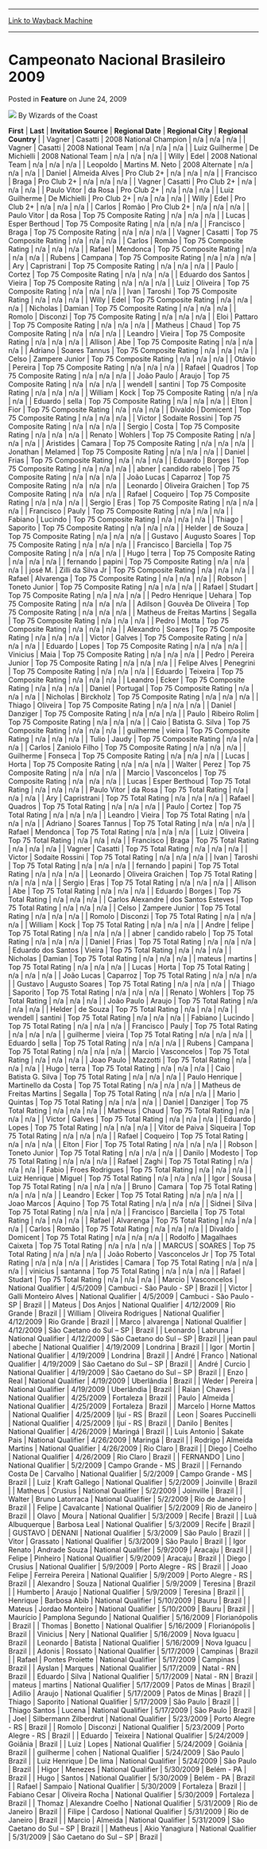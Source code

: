 
---
[Link to Wayback Machine](https://web.archive.org/web/20220526122616/https://magic.wizards.com/en/articles/archive/feature/campeonato-nacional-brasileiro-2009-2009-06-24)

[_metadata_:wayback_url]:- "https://magic.wizards.com/en/articles/archive/feature/campeonato-nacional-brasileiro-2009-2009-06-24"
[_metadata_:wayback_raw_url]:- "https://web.archive.org/web/20220526122616id_/https://magic.wizards.com/en/articles/archive/feature/campeonato-nacional-brasileiro-2009-2009-06-24"
[_metadata_:wayback_capture_timestamp]:- "2022-05-26 12:26:16+00:00"
[_metadata_:publish_date]:- "2009-06-24"
[_metadata_:description]:- "FirstLastInvitation SourceRegional DateRegional CityRegional Country VagnerCasatti2008 National Championn/an/an/a VagnerCasatti2008 National Teamn/an/an/a Luiz GuilhermeDe Michielli2008 National Teamn/an/an/a WillyEdel2008 National Teamn/an/an/a LeopoldoMartins M."
[_metadata_:generator]:- "Drupal 7 (http://drupal.org)"
---


Campeonato Nacional Brasileiro 2009
===================================



 Posted in **Feature**
 on June 24, 2009 






![](https://media.magic.wizards.com/styles/auth_small/public/images/person/wizards_author.jpg)
By Wizards of the Coast













 **First** | **Last** | **Invitation Source** | **Regional Date** | **Regional City** | **Regional Country** |
| Vagner | Casatti | 2008 National Champion | n/a | n/a | n/a |
| Vagner | Casatti | 2008 National Team | n/a | n/a | n/a |
| Luiz Guilherme | De Michielli | 2008 National Team | n/a | n/a | n/a |
| Willy | Edel | 2008 National Team | n/a | n/a | n/a |
| Leopoldo | Martins M. Neto | 2008 Alternate | n/a | n/a | n/a |
| Daniel | Almeida Alves | Pro Club 2+ | n/a | n/a | n/a |
| Francisco | Braga | Pro Club 2+ | n/a | n/a | n/a |
| Vagner | Casatti | Pro Club 2+ | n/a | n/a | n/a |
| Paulo Vitor | da Rosa | Pro Club 2+ | n/a | n/a | n/a |
| Luiz Guilherme | De Michielli | Pro Club 2+ | n/a | n/a | n/a |
| Willy | Edel | Pro Club 2+ | n/a | n/a | n/a |
| Carlos | Romão | Pro Club 2+ | n/a | n/a | n/a |
| Paulo Vitor | da Rosa | Top 75 Composite Rating | n/a | n/a | n/a |
| Lucas | Esper Berthoud | Top 75 Composite Rating | n/a | n/a | n/a |
| Francisco | Braga | Top 75 Composite Rating | n/a | n/a | n/a |
| Vagner | Casatti | Top 75 Composite Rating | n/a | n/a | n/a |
| Carlos | Romão | Top 75 Composite Rating | n/a | n/a | n/a |
| Rafael | Mendonca | Top 75 Composite Rating | n/a | n/a | n/a |
| Rubens | Campana | Top 75 Composite Rating | n/a | n/a | n/a |
| Ary | Capristrani | Top 75 Composite Rating | n/a | n/a | n/a |
| Paulo | Cortez | Top 75 Composite Rating | n/a | n/a | n/a |
| Eduardo dos Santos | Vieira | Top 75 Composite Rating | n/a | n/a | n/a |
| Luiz | Oliveira | Top 75 Composite Rating | n/a | n/a | n/a |
| Ivan | Taroshi | Top 75 Composite Rating | n/a | n/a | n/a |
| Willy | Edel | Top 75 Composite Rating | n/a | n/a | n/a |
| Nicholas | Damian | Top 75 Composite Rating | n/a | n/a | n/a |
| Romolo | Disconzi | Top 75 Composite Rating | n/a | n/a | n/a |
| Eloi | Pattaro | Top 75 Composite Rating | n/a | n/a | n/a |
| Matheus | Chaud | Top 75 Composite Rating | n/a | n/a | n/a |
| Leandro | Vieira | Top 75 Composite Rating | n/a | n/a | n/a |
| Allison | Abe | Top 75 Composite Rating | n/a | n/a | n/a |
| Adriano | Soares Tannus | Top 75 Composite Rating | n/a | n/a | n/a |
| Celso | Zampere Junior | Top 75 Composite Rating | n/a | n/a | n/a |
| Otávio | Pereira | Top 75 Composite Rating | n/a | n/a | n/a |
| Rafael | Quadros | Top 75 Composite Rating | n/a | n/a | n/a |
| João Paulo | Araujo | Top 75 Composite Rating | n/a | n/a | n/a |
| wendell | santini | Top 75 Composite Rating | n/a | n/a | n/a |
| William | Kock | Top 75 Composite Rating | n/a | n/a | n/a |
| Eduardo | sella | Top 75 Composite Rating | n/a | n/a | n/a |
| Elton | Fior | Top 75 Composite Rating | n/a | n/a | n/a |
| Divaldo | Domicent | Top 75 Composite Rating | n/a | n/a | n/a |
| Victor | Sodaite Rossini | Top 75 Composite Rating | n/a | n/a | n/a |
| Sergio | Costa | Top 75 Composite Rating | n/a | n/a | n/a |
| Renato | Wohlers | Top 75 Composite Rating | n/a | n/a | n/a |
| Aristides | Camara | Top 75 Composite Rating | n/a | n/a | n/a |
| Jonathan | Melamed | Top 75 Composite Rating | n/a | n/a | n/a |
| Daniel | Frias | Top 75 Composite Rating | n/a | n/a | n/a |
| Eduardo | Borges | Top 75 Composite Rating | n/a | n/a | n/a |
| abner | candido rabelo | Top 75 Composite Rating | n/a | n/a | n/a |
| João Lucas | Caparroz | Top 75 Composite Rating | n/a | n/a | n/a |
| Leonardo | Oliveira Graichen | Top 75 Composite Rating | n/a | n/a | n/a |
| Rafael | Coqueiro | Top 75 Composite Rating | n/a | n/a | n/a |
| Sergio | Eras | Top 75 Composite Rating | n/a | n/a | n/a |
| Francisco | Pauly | Top 75 Composite Rating | n/a | n/a | n/a |
| Fabiano | Lucindo | Top 75 Composite Rating | n/a | n/a | n/a |
| Thiago | Saporito | Top 75 Composite Rating | n/a | n/a | n/a |
| Helder | de Souza | Top 75 Composite Rating | n/a | n/a | n/a |
| Gustavo | Augusto Soares | Top 75 Composite Rating | n/a | n/a | n/a |
| Francisco | Barciella | Top 75 Composite Rating | n/a | n/a | n/a |
| Hugo | terra | Top 75 Composite Rating | n/a | n/a | n/a |
| fernando | papini | Top 75 Composite Rating | n/a | n/a | n/a |
| josé M. | Zilli da Silva Jr | Top 75 Composite Rating | n/a | n/a | n/a |
| Rafael | Alvarenga | Top 75 Composite Rating | n/a | n/a | n/a |
| Robson | Toneto Junior | Top 75 Composite Rating | n/a | n/a | n/a |
| Rafael | Studart | Top 75 Composite Rating | n/a | n/a | n/a |
| Pedro Henrique | Uehara | Top 75 Composite Rating | n/a | n/a | n/a |
| Adilson | Gouvêa De Oliveira | Top 75 Composite Rating | n/a | n/a | n/a |
| Matheus de Freitas Martins | Segalla | Top 75 Composite Rating | n/a | n/a | n/a |
| Pedro | Motta | Top 75 Composite Rating | n/a | n/a | n/a |
| Alexandro | Soares | Top 75 Composite Rating | n/a | n/a | n/a |
| Victor | Galves | Top 75 Composite Rating | n/a | n/a | n/a |
| Eduardo | Lopes | Top 75 Composite Rating | n/a | n/a | n/a |
| Vinicius | Maia | Top 75 Composite Rating | n/a | n/a | n/a |
| Pedro | Pereira Junior | Top 75 Composite Rating | n/a | n/a | n/a |
| Felipe Alves | Penegrini | Top 75 Composite Rating | n/a | n/a | n/a |
| Eduardo | Teixeira | Top 75 Composite Rating | n/a | n/a | n/a |
| Leandro | Ecker | Top 75 Composite Rating | n/a | n/a | n/a |
| Daniel | Portugal | Top 75 Composite Rating | n/a | n/a | n/a |
| Nicholas | Birckholz | Top 75 Composite Rating | n/a | n/a | n/a |
| Thiago | Oliveira | Top 75 Composite Rating | n/a | n/a | n/a |
| Daniel | Danziger | Top 75 Composite Rating | n/a | n/a | n/a |
| Paulo | Ribeiro Rolim | Top 75 Composite Rating | n/a | n/a | n/a |
| Caio | Batista G. Silva | Top 75 Composite Rating | n/a | n/a | n/a |
| guilherme | vieira | Top 75 Composite Rating | n/a | n/a | n/a |
| Tulio | Jaudy | Top 75 Composite Rating | n/a | n/a | n/a |
| Carlos | Zaniolo Filho | Top 75 Composite Rating | n/a | n/a | n/a |
| Guilherme | Fonseca | Top 75 Composite Rating | n/a | n/a | n/a |
| Lucas | Horta | Top 75 Composite Rating | n/a | n/a | n/a |
| Walter | Perez | Top 75 Composite Rating | n/a | n/a | n/a |
| Marcio | Vasconcelos | Top 75 Composite Rating | n/a | n/a | n/a |
| Lucas | Esper Berthoud | Top 75 Total Rating | n/a | n/a | n/a |
| Paulo Vitor | da Rosa | Top 75 Total Rating | n/a | n/a | n/a |
| Ary | Capristrani | Top 75 Total Rating | n/a | n/a | n/a |
| Rafael | Quadros | Top 75 Total Rating | n/a | n/a | n/a |
| Paulo | Cortez | Top 75 Total Rating | n/a | n/a | n/a |
| Leandro | Vieira | Top 75 Total Rating | n/a | n/a | n/a |
| Adriano | Soares Tannus | Top 75 Total Rating | n/a | n/a | n/a |
| Rafael | Mendonca | Top 75 Total Rating | n/a | n/a | n/a |
| Luiz | Oliveira | Top 75 Total Rating | n/a | n/a | n/a |
| Francisco | Braga | Top 75 Total Rating | n/a | n/a | n/a |
| Vagner | Casatti | Top 75 Total Rating | n/a | n/a | n/a |
| Victor | Sodaite Rossini | Top 75 Total Rating | n/a | n/a | n/a |
| Ivan | Taroshi | Top 75 Total Rating | n/a | n/a | n/a |
| fernando | papini | Top 75 Total Rating | n/a | n/a | n/a |
| Leonardo | Oliveira Graichen | Top 75 Total Rating | n/a | n/a | n/a |
| Sergio | Eras | Top 75 Total Rating | n/a | n/a | n/a |
| Allison | Abe | Top 75 Total Rating | n/a | n/a | n/a |
| Eduardo | Borges | Top 75 Total Rating | n/a | n/a | n/a |
| Carlos Alexandre | dos Santos Esteves | Top 75 Total Rating | n/a | n/a | n/a |
| Celso | Zampere Junior | Top 75 Total Rating | n/a | n/a | n/a |
| Romolo | Disconzi | Top 75 Total Rating | n/a | n/a | n/a |
| William | Kock | Top 75 Total Rating | n/a | n/a | n/a |
| Andre | felipe | Top 75 Total Rating | n/a | n/a | n/a |
| abner | candido rabelo | Top 75 Total Rating | n/a | n/a | n/a |
| Daniel | Frias | Top 75 Total Rating | n/a | n/a | n/a |
| Eduardo dos Santos | Vieira | Top 75 Total Rating | n/a | n/a | n/a |
| Nicholas | Damian | Top 75 Total Rating | n/a | n/a | n/a |
| mateus | martins | Top 75 Total Rating | n/a | n/a | n/a |
| Lucas | Horta | Top 75 Total Rating | n/a | n/a | n/a |
| João Lucas | Caparroz | Top 75 Total Rating | n/a | n/a | n/a |
| Gustavo | Augusto Soares | Top 75 Total Rating | n/a | n/a | n/a |
| Thiago | Saporito | Top 75 Total Rating | n/a | n/a | n/a |
| Renato | Wohlers | Top 75 Total Rating | n/a | n/a | n/a |
| João Paulo | Araujo | Top 75 Total Rating | n/a | n/a | n/a |
| Helder | de Souza | Top 75 Total Rating | n/a | n/a | n/a |
| wendell | santini | Top 75 Total Rating | n/a | n/a | n/a |
| Fabiano | Lucindo | Top 75 Total Rating | n/a | n/a | n/a |
| Francisco | Pauly | Top 75 Total Rating | n/a | n/a | n/a |
| guilherme | vieira | Top 75 Total Rating | n/a | n/a | n/a |
| Eduardo | sella | Top 75 Total Rating | n/a | n/a | n/a |
| Rubens | Campana | Top 75 Total Rating | n/a | n/a | n/a |
| Marcio | Vasconcelos | Top 75 Total Rating | n/a | n/a | n/a |
| Joao Paulo | Mazzotti | Top 75 Total Rating | n/a | n/a | n/a |
| Hugo | terra | Top 75 Total Rating | n/a | n/a | n/a |
| Caio | Batista G. Silva | Top 75 Total Rating | n/a | n/a | n/a |
| Paulo Henrique | Martinello da Costa | Top 75 Total Rating | n/a | n/a | n/a |
| Matheus de Freitas Martins | Segalla | Top 75 Total Rating | n/a | n/a | n/a |
| Mario | Quintas | Top 75 Total Rating | n/a | n/a | n/a |
| Daniel | Danziger | Top 75 Total Rating | n/a | n/a | n/a |
| Matheus | Chaud | Top 75 Total Rating | n/a | n/a | n/a |
| Victor | Galves | Top 75 Total Rating | n/a | n/a | n/a |
| Eduardo | Lopes | Top 75 Total Rating | n/a | n/a | n/a |
| Vitor de Paiva | Siqueira | Top 75 Total Rating | n/a | n/a | n/a |
| Rafael | Coqueiro | Top 75 Total Rating | n/a | n/a | n/a |
| Elton | Fior | Top 75 Total Rating | n/a | n/a | n/a |
| Robson | Toneto Junior | Top 75 Total Rating | n/a | n/a | n/a |
| Danilo | Modesto | Top 75 Total Rating | n/a | n/a | n/a |
| Rafael | Zaghi | Top 75 Total Rating | n/a | n/a | n/a |
| Fabio | Froes Rodrigues | Top 75 Total Rating | n/a | n/a | n/a |
| Luiz Henrique | Miguel | Top 75 Total Rating | n/a | n/a | n/a |
| Igor | Sousa | Top 75 Total Rating | n/a | n/a | n/a |
| Bruno | Camara | Top 75 Total Rating | n/a | n/a | n/a |
| Leandro | Ecker | Top 75 Total Rating | n/a | n/a | n/a |
| Joao Marcos | Aquino | Top 75 Total Rating | n/a | n/a | n/a |
| Sidnei | Silva | Top 75 Total Rating | n/a | n/a | n/a |
| Francisco | Barciella | Top 75 Total Rating | n/a | n/a | n/a |
| Rafael | Alvarenga | Top 75 Total Rating | n/a | n/a | n/a |
| Carlos | Romão | Top 75 Total Rating | n/a | n/a | n/a |
| Divaldo | Domicent | Top 75 Total Rating | n/a | n/a | n/a |
| Rodolfo | Magalhaes Caixeta | Top 75 Total Rating | n/a | n/a | n/a |
| MARCUS | SOARES | Top 75 Total Rating | n/a | n/a | n/a |
| João Roberto | Vasconcelos Jr | Top 75 Total Rating | n/a | n/a | n/a |
| Aristides | Camara | Top 75 Total Rating | n/a | n/a | n/a |
| vinicius | santanna | Top 75 Total Rating | n/a | n/a | n/a |
| Rafael | Studart | Top 75 Total Rating | n/a | n/a | n/a |
| Marcio | Vasconcelos | National Qualifier | 4/5/2009 | Cambuci - São Paulo - SP | Brazil |
| Victor | Galli Monteiro Alves | National Qualifier | 4/5/2009 | Cambuci - São Paulo - SP | Brazil |
| Mateus | Dos Anjos | National Qualifier | 4/12/2009 | Rio Grande | Brazil |
| William | Oliveira Rodrigues | National Qualifier | 4/12/2009 | Rio Grande | Brazil |
| Marco | alvarenga | National Qualifier | 4/12/2009 | São Caetano do Sul – SP | Brazil |
| Leonardo | Labruna | National Qualifier | 4/12/2009 | São Caetano do Sul – SP | Brazil |
| jean paul | abeche | National Qualifier | 4/19/2009 | Londrina | Brazil |
| Igor | Mortin | National Qualifier | 4/19/2009 | Londrina | Brazil |
| André | Franco | National Qualifier | 4/19/2009 | São Caetano do Sul – SP | Brazil |
| André | Curcio | National Qualifier | 4/19/2009 | São Caetano do Sul – SP | Brazil |
| Enzo | Real | National Qualifier | 4/19/2009 | Uberlândia | Brazil |
| Weder | Pereira | National Qualifier | 4/19/2009 | Uberlândia | Brazil |
| Raian | Chaves | National Qualifier | 4/25/2009 | Fortaleza | Brazil |
| Paulo | Almeida | National Qualifier | 4/25/2009 | Fortaleza | Brazil |
| Marcelo | Horne Mattos | National Qualifier | 4/25/2009 | Ijuí - RS | Brazil |
| Leon | Soares Puccinelli | National Qualifier | 4/25/2009 | Ijuí - RS | Brazil |
| Danilo | Benites | National Qualifier | 4/26/2009 | Maringá | Brazil |
| Luis Antonio | Sakate Pais | National Qualifier | 4/26/2009 | Maringá | Brazil |
| Rodrigo | Almeida Martins | National Qualifier | 4/26/2009 | Rio Claro | Brazil |
| Diego | Coelho | National Qualifier | 4/26/2009 | Rio Claro | Brazil |
| FERNANDO | Lino | National Qualifier | 5/2/2009 | Campo Grande - MS | Brazil |
| Fernando Costa De | Carvalho | National Qualifier | 5/2/2009 | Campo Grande - MS | Brazil |
| Luiz | Kraft Gallego | National Qualifier | 5/2/2009 | Joinville | Brazil |
| Matheus | Crusius | National Qualifier | 5/2/2009 | Joinville | Brazil |
| Walter | Bruno Latorraca | National Qualifier | 5/2/2009 | Rio de Janeiro | Brazil |
| Felipe | Cavalcante | National Qualifier | 5/2/2009 | Rio de Janeiro | Brazil |
| Olavo | Moura | National Qualifier | 5/3/2009 | Recife | Brazil |
| Luã Albuquerque | Barbosa Leal | National Qualifier | 5/3/2009 | Recife | Brazil |
| GUSTAVO | DENANI | National Qualifier | 5/3/2009 | São Paulo | Brazil |
| Vitor | Grassato | National Qualifier | 5/3/2009 | São Paulo | Brazil |
| Igor Renato | Andrade Souza | National Qualifier | 5/9/2009 | Aracaju | Brazil |
| Felipe | Pinheiro | National Qualifier | 5/9/2009 | Aracaju | Brazil |
| Diego | Crusius | National Qualifier | 5/9/2009 | Porto Alegre - RS | Brazil |
| Joao Felipe | Ferreira Pereira | National Qualifier | 5/9/2009 | Porto Alegre - RS | Brazil |
| Alexandro | Souza | National Qualifier | 5/9/2009 | Teresina | Brazil |
| Humberto | Araujo | National Qualifier | 5/9/2009 | Teresina | Brazil |
| Henrique | Barbosa Abib | National Qualifier | 5/10/2009 | Bauru | Brazil |
| Mateus | Jordao Monteiro | National Qualifier | 5/10/2009 | Bauru | Brazil |
| Maurício | Pamplona Segundo | National Qualifier | 5/16/2009 | Florianópolis | Brazil |
| Thomas | Bonetto | National Qualifier | 5/16/2009 | Florianópolis | Brazil |
| Vinicius | Nery | National Qualifier | 5/16/2009 | Nova Iguacu | Brazil |
| Leonardo | Batista | National Qualifier | 5/16/2009 | Nova Iguacu | Brazil |
| Adonis | Rossato | National Qualifier | 5/17/2009 | Campinas | Brazil |
| Rafael | Pontes Proiette | National Qualifier | 5/17/2009 | Campinas | Brazil |
| Ayslan | Marques | National Qualifier | 5/17/2009 | Natal - RN | Brazil |
| Eduardo | Silva | National Qualifier | 5/17/2009 | Natal - RN | Brazil |
| mateus | martins | National Qualifier | 5/17/2009 | Patos de Minas | Brazil |
| Adilio | Araujo | National Qualifier | 5/17/2009 | Patos de Minas | Brazil |
| Thiago | Saporito | National Qualifier | 5/17/2009 | São Paulo | Brazil |
| Thiago Santos | Lucena | National Qualifier | 5/17/2009 | São Paulo | Brazil |
| Joel | Silbermann Zilberdrut | National Qualifier | 5/23/2009 | Porto Alegre - RS | Brazil |
| Romolo | Disconzi | National Qualifier | 5/23/2009 | Porto Alegre - RS | Brazil |
| Eduardo | Teixeira | National Qualifier | 5/24/2009 | Goiânia | Brazil |
| Luiz | Lopes | National Qualifier | 5/24/2009 | Goiânia | Brazil |
| guilherme | cohen | National Qualifier | 5/24/2009 | São Paulo | Brazil |
| Luiz Henrique | De lima | National Qualifier | 5/24/2009 | São Paulo | Brazil |
| Higor | Menezes | National Qualifier | 5/30/2009 | Belém - PA | Brazil |
| Hugo | Santos | National Qualifier | 5/30/2009 | Belém - PA | Brazil |
| Rafael | Sampaio | National Qualifier | 5/30/2009 | Fortaleza | Brazil |
| Fabiano Cesar | Oliveira Rocha | National Qualifier | 5/30/2009 | Fortaleza | Brazil |
| Thomaz | Alexandre Coelho | National Qualifier | 5/31/2009 | Rio de Janeiro | Brazil |
| Filipe | Cardoso | National Qualifier | 5/31/2009 | Rio de Janeiro | Brazil |
| Marcio | Almeida | National Qualifier | 5/31/2009 | São Caetano do Sul – SP | Brazil |
| Matheus | Akio Yanagiura | National Qualifier | 5/31/2009 | São Caetano do Sul – SP | Brazil |







